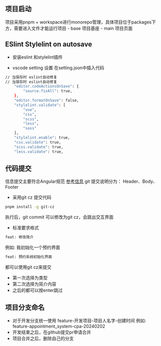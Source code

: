 ## 项目启动
  项目采用pnpm + workspace进行monorepo管理，具体项目位于packages下方，需要进入文件才能运行项目
    - base 项目基座
    - main 项目页面

## ESlint Stylelint on autosave

- 安装eslint 和stylelint插件

- vscode setting 设置
在setting.json中插入代码

```sh
// 当保存时 eslint自动修复
// 当保存时 eslint自动修复
    "editor.codeActionsOnSave": {
        "source.fixAll": true,
    },
    "editor.formatOnSave": false,
    "stylelint.validate": [
        "vue",
        "css",
        "scss",
        "less",
        "sass"
    ],
    "stylelint.enable": true,
    "css.validate": true,
    "scss.validate": true,
    "less.validate": true,
```

## 代码提交

信息提交主要符合Angular规范
[参考信息](https://juejin.cn/post/6844903831893966856?searchId=20240202101641EEB1312A260675916F1D)
git 提交说明分为： Header、Body、Footer

- 采用git cz 提交代码

```sh
pnpm install -g git-cz
```

执行后，git commit 可以修改为git cz，会跳出交互界面

- 标准要求格式

```sh
feat: 修改简介
```

例如: 我初始化一个预约界面

```sh
feat: 预约系统初始化界面
```

都可以使用git cz来提交

- 第一次选择为类型
- 第二次选择为简介内容
- 之后的都可以按enter跳过

## 项目分支命名

- 对于开发分支统一使用 feature-开发项目-项目人名字-创建时间
  例如: feature-appointment_system-cpa-20240202
- 开发结束之后，在github提交pr申请合并
- 项目合并之后，删除自己的分支
